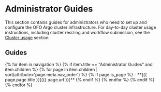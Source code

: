 # Administrator Guides

This section contains guides for administrators who need to set up and configure the OFO Argo
cluster infrastructure.  For day-to-day cluster usage instructions, including cluster resizing and
workflow submission, see the [Cluster usage](../usage) section.

## Guides

<div class="grid cards" markdown>
{% for item in navigation %}
{% if item.title == "Administrator Guides" and item.children %}
{% for page in item.children | sort(attribute='page.meta.nav_order') %}
{% if page.is_page %}
-   **[{{ page.page.title }}]({{ page.url }})**
{% endif %}
{% endfor %}
{% endif %}
{% endfor %}
</div>
